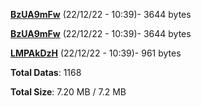 [**BzUA9mFw**](/data/BzUA9mFw.txt) (22/12/22 - 10:39)- 3644 bytes

[**BzUA9mFw**](/data/BzUA9mFw.txt) (22/12/22 - 10:39)- 3644 bytes

[**LMPAkDzH**](/data/LMPAkDzH.txt) (22/12/22 - 10:39)- 961 bytes

**Total Datas**: 1168

**Total Size**: 7.20 MB / 7.2 MB